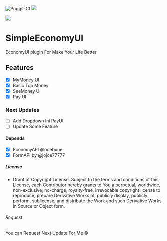 ![Poggit-CI](https://poggit.pmmp.io/ci.shield/RicardoMilos384/SimpleEconomyUI/SimpleEconomyUI)
[![](https://poggit.pmmp.io/ci.shield.dl.total/SimpleEconomyUI)](https://poggit.pmmp.io/ci/SimpleEconomyUI)

![](https://raw.githubusercontent.com/RicardoMilos384/SimpleEconomyUI/master/icon.png)

# SimpleEconomyUI
EconomyUI plugin For Make Your Life Better

## Features

- [x] MyMoney UI
- [x] Basic Top Money
- [x] SeeMoney UI
- [x] Pay UI

### Next Updates 

- [ ] Add Dropdown Ini PayUI
- [ ] Update Some Feature 

#### Depends

- [x] EconomyAPI @onebone
- [x] FormAPI by @jojoe77777

##### License

- Grant of Copyright License. Subject to the terms and conditions of
  this License, each Contributor hereby grants to You a perpetual,
  worldwide, non-exclusive, no-charge, royalty-free, irrevocable
  copyright license to reproduce, prepare Derivative Works of,
  publicly display, publicly perform, sublicense, and distribute the
  Work and such Derivative Works in Source or Object form.

###### Request

You can Request Next Update For Me ©

